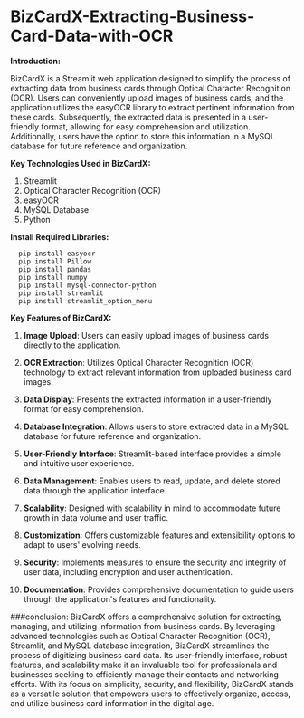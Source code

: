 # BizCardX-Extracting-Business-Card-Data-with-OCR
**Introduction:**

BizCardX is a Streamlit web application designed to simplify the process of extracting data from business cards through Optical Character Recognition (OCR). Users can conveniently upload images of business cards, and the application utilizes the easyOCR library to extract pertinent information from these cards. Subsequently, the extracted data is presented in a user-friendly format, allowing for easy comprehension and utilization. Additionally, users have the option to store this information in a MySQL database for future reference and organization.

**Key Technologies Used in BizCardX:**

1. Streamlit
2. Optical Character Recognition (OCR)
3. easyOCR
4. MySQL Database
5. Python

**Install Required Libraries:**

      pip install easyocr
      pip install Pillow
      pip install pandas
      pip install numpy
      pip install mysql-connector-python
      pip install streamlit
      pip install streamlit_option_menu

**Key Features of BizCardX:**

1. **Image Upload**:
      Users can easily upload images of business cards directly to the application.
   
2. **OCR Extraction**:
      Utilizes Optical Character Recognition (OCR) technology to extract relevant information from uploaded business card images.
   
3. **Data Display**:
      Presents the extracted information in a user-friendly format for easy comprehension.

4. **Database Integration**:
      Allows users to store extracted data in a MySQL database for future reference and organization.

5. **User-Friendly Interface**:
      Streamlit-based interface provides a simple and intuitive user experience.

6. **Data Management**:
      Enables users to read, update, and delete stored data through the application interface.

7. **Scalability**:
      Designed with scalability in mind to accommodate future growth in data volume and user traffic.

8. **Customization**:
      Offers customizable features and extensibility options to adapt to users' evolving needs.

9. **Security**:
      Implements measures to ensure the security and integrity of user data, including encryption and user authentication.

10. **Documentation**:
      Provides comprehensive documentation to guide users through the application's features and functionality.

###conclusion:
BizCardX offers a comprehensive solution for extracting, managing, and utilizing information from business cards. By leveraging advanced technologies such as Optical Character Recognition (OCR), Streamlit, and MySQL database integration, BizCardX streamlines the process of digitizing business card data. Its user-friendly interface, robust features, and scalability make it an invaluable tool for professionals and businesses seeking to efficiently manage their contacts and networking efforts. With its focus on simplicity, security, and flexibility, BizCardX stands as a versatile solution that empowers users to effectively organize, access, and utilize business card information in the digital age.
